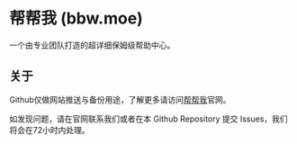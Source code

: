 # 帮帮我 (bbw.moe)
一个由专业团队打造的超详细保姆级帮助中心。

## 关于
Github仅做网站推送与备份用途，了解更多请访问[帮帮我](https://bbw.moe)官网。

如发现问题，请在官网联系我们或者在本 Github Repository 提交 Issues，我们将会在72小时内处理。
